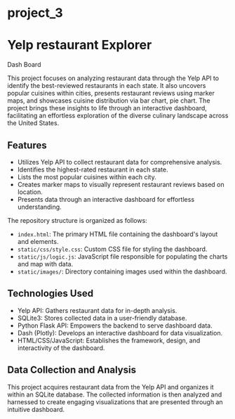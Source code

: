 # project_3

# Yelp restaurant Explorer

Dash Board

This project focuses on analyzing restaurant data through the Yelp API to identify the best-reviewed restaurants in each state. It also uncovers popular cuisines within cities, presents restaurant reviews using marker maps, and showcases cuisine distribution via bar chart, pie chart. The project brings these insights to life through an interactive dashboard, facilitating an effortless exploration of the diverse culinary landscape across the United States.

## Features

- Utilizes Yelp API to collect restaurant data for comprehensive analysis.
- Identifies the highest-rated restaurant in each state.
- Lists the most popular cuisines within each city.
- Creates marker maps to visually represent restaurant reviews based on location.
- Presents data through an interactive dashboard for effortless understanding.

The repository structure is organized as follows:

- `index.html`: The primary HTML file containing the dashboard's layout and elements.
- `static/css/style.css`: Custom CSS file for styling the dashboard.
- `static/js/logic.js`: JavaScript file responsible for populating the charts and map with data.
- `static/images/`: Directory containing images used within the dashboard.

## Technologies Used

- Yelp API: Gathers restaurant data for in-depth analysis.
- SQLite3: Stores collected data in a user-friendly database.
- Python Flask API: Empowers the backend to serve dashboard data.
- Dash (Plotly): Develops an interactive dashboard for data visualization.
- HTML/CSS/JavaScript: Establishes the framework, design, and interactivity of the dashboard.

## Data Collection and Analysis

This project acquires restaurant data from the Yelp API and organizes it within an SQLite database. The collected information is then analyzed and harnessed to create engaging visualizations that are presented through an intuitive dashboard.
